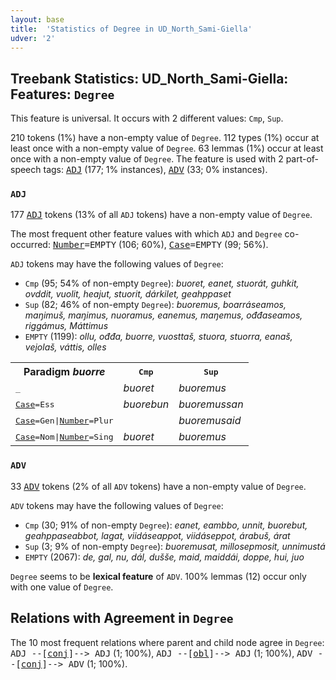 ```yaml
---
layout: base
title:  'Statistics of Degree in UD_North_Sami-Giella'
udver: '2'
---
```


## Treebank Statistics: UD_North_Sami-Giella: Features: `Degree`

This feature is universal.
It occurs with 2 different values: `Cmp`, `Sup`.

210 tokens (1%) have a non-empty value of `Degree`.
112 types (1%) occur at least once with a non-empty value of `Degree`.
63 lemmas (1%) occur at least once with a non-empty value of `Degree`.
The feature is used with 2 part-of-speech tags: <tt><a href="sme_giella-pos-ADJ.html">ADJ</a></tt> (177; 1% instances), <tt><a href="sme_giella-pos-ADV.html">ADV</a></tt> (33; 0% instances).

### `ADJ`

177 <tt><a href="sme_giella-pos-ADJ.html">ADJ</a></tt> tokens (13% of all `ADJ` tokens) have a non-empty value of `Degree`.

The most frequent other feature values with which `ADJ` and `Degree` co-occurred: <tt><a href="sme_giella-feat-Number.html">Number</a></tt><tt>=EMPTY</tt> (106; 60%), <tt><a href="sme_giella-feat-Case.html">Case</a></tt><tt>=EMPTY</tt> (99; 56%).

`ADJ` tokens may have the following values of `Degree`:

* `Cmp` (95; 54% of non-empty `Degree`): <em>buoret, eanet, stuorát, guhkit, ovddit, vuolit, heajut, stuorit, dárkilet, geahppaset</em>
* `Sup` (82; 46% of non-empty `Degree`): <em>buoremus, boarráseamos, maŋimuš, maŋimus, nuoramus, eanemus, maŋemus, ođđaseamos, riggámus, Máttimus</em>
* `EMPTY` (1199): <em>ollu, ođđa, buorre, vuosttaš, stuora, stuorra, eanaš, vejolaš, váttis, olles</em>

<table>
  <tr><th>Paradigm <i>buorre</i></th><th><tt>Cmp</tt></th><th><tt>Sup</tt></th></tr>
  <tr><td><tt>_</tt></td><td><em>buoret</em></td><td><em>buoremus</em></td></tr>
  <tr><td><tt><tt><a href="sme_giella-feat-Case.html">Case</a></tt><tt>=Ess</tt></tt></td><td><em>buorebun</em></td><td><em>buoremussan</em></td></tr>
  <tr><td><tt><tt><a href="sme_giella-feat-Case.html">Case</a></tt><tt>=Gen</tt>|<tt><a href="sme_giella-feat-Number.html">Number</a></tt><tt>=Plur</tt></tt></td><td></td><td><em>buoremusaid</em></td></tr>
  <tr><td><tt><tt><a href="sme_giella-feat-Case.html">Case</a></tt><tt>=Nom</tt>|<tt><a href="sme_giella-feat-Number.html">Number</a></tt><tt>=Sing</tt></tt></td><td><em>buoret</em></td><td><em>buoremus</em></td></tr>
</table>

### `ADV`

33 <tt><a href="sme_giella-pos-ADV.html">ADV</a></tt> tokens (2% of all `ADV` tokens) have a non-empty value of `Degree`.

`ADV` tokens may have the following values of `Degree`:

* `Cmp` (30; 91% of non-empty `Degree`): <em>eanet, eambbo, unnit, buorebut, geahppaseabbot, lagat, viidáseappot, viidáseppot, árabuš, árat</em>
* `Sup` (3; 9% of non-empty `Degree`): <em>buoremusat, millosepmosit, unnimustá</em>
* `EMPTY` (2067): <em>de, gal, nu, dál, dušše, maid, maiddái, doppe, hui, juo</em>

`Degree` seems to be **lexical feature** of `ADV`. 100% lemmas (12) occur only with one value of `Degree`.

## Relations with Agreement in `Degree`

The 10 most frequent relations where parent and child node agree in `Degree`:
<tt>ADJ --[<tt><a href="sme_giella-dep-conj.html">conj</a></tt>]--> ADJ</tt> (1; 100%),
<tt>ADJ --[<tt><a href="sme_giella-dep-obl.html">obl</a></tt>]--> ADJ</tt> (1; 100%),
<tt>ADV --[<tt><a href="sme_giella-dep-conj.html">conj</a></tt>]--> ADV</tt> (1; 100%).

